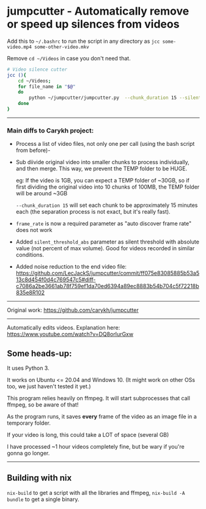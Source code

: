 # jumpcutter - Automatically remove or speed up silences from videos

Add this to `~/.bashrc` to run the script in any directory as `jcc some-video.mp4 some-other-video.mkv`

Remove `cd ~/Videos` in case you don't need that.

```bash
# Video silence cutter
jcc (){
    cd ~/Videos;
    for file_name in "$@"
    do
        python ~/jumpcutter/jumpcutter.py  --chunk_duration 15 --silent_speed 999999 --frame_margin 8 --frame_quality 3 --frame_rate 25 --sample_rate 32000 --silent_threshold 0.08 --input_file $file_name
    done
}
```

---

### Main diffs to Carykh project:

* Process a list of video files, not only one per call (using the bash script from before)-

* Sub diivide original video into smaller chunks to process individually, and then merge. This way, we prevent the TEMP folder to be HUGE.
  
  eg: If the video is 1GB, you can expect a TEMP folder of ~30GB, so if first dividing the original video into 10 chunks of 100MB, the TEMP folder will be around ~3GB
  
  `--chunk_duration 15` will set each chunk to be approximately 15 minutes each (the separation process is not exact, but it's really fast).

* `frame_rate` is now a required parameter as "auto discover frame rate" does not work

* Added `silent_threshold_abs` parameter as silent threshold with absolute value (not percent of max volume). Good for videos recorded in similar conditions.

* Added noise reduction to the end video file:
  https://github.com/LecJackS/jumpcutter/commit/ff075e83085885b53a513c8d454f0d4c769547c5#diff-c7086a2be3661ab78f759ef1da70ed6394a89ec8883b54b704c5f72218b835e8R102

---

Original work: https://github.com/carykh/jumpcutter

---

Automatically edits videos. Explanation here: https://www.youtube.com/watch?v=DQ8orIurGxw

## Some heads-up:

It uses Python 3.

It works on Ubuntu <= 20.04 and Windows 10. (It might work on other OSs too, we just haven't tested it yet.)

This program relies heavily on ffmpeg. It will start subprocesses that call ffmpeg, so be aware of that!

As the program runs, it saves **every** frame of the video as an image file in a temporary folder.

If your video is long, this could take a LOT of space (several GB)

I have processed ~1 hour videos completely fine, but be wary if you're gonna go longer.

---

## Building with nix
`nix-build` to get a script with all the libraries and ffmpeg, `nix-build -A bundle` to get a single binary.
